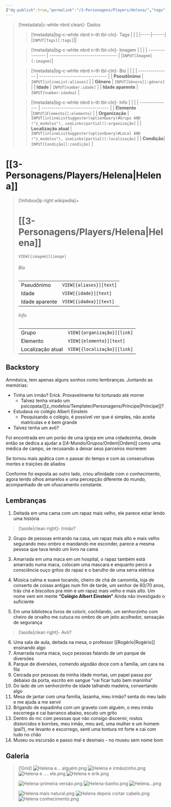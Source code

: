 ```yaml
---
{"dg-publish":true,"permalink":"/3-Personagens/Players/Helena/","tags":["#Player","#Personagem"],"noteIcon":""}
---
```


> [!metadata|c-white nbrd clean]- Dados
> > [!metadata|bg-c-white nbrd n-th tbl-cln]- Tags
> > |          |            |
> > |-----|------|
> > |`INPUT[Tags][:tags]`||
> 
> > [!metadata|bg-c-white nbrd n-th tbl-cln]- Imagem
> > |                  |                                |
> > | --------------- | --------------------------------- |
> > |`INPUT[Imagem][:imagem]`|
> 
> > [!metadata|bg-c-white nbrd n-th tbl-cln]- Bio
> >|                 |                                   |
>>| --------------- | --------------------------------- |
>>| **Pseudônimo**  | `INPUT[inlineList:aliases]` |
>>| **Gênero**  | `INPUT[Gênero][:gênero]`    |
>>| **Idade**   |  `INPUT[number:idade]`  |
>>| **Idade aparente**   |  `INPUT[number:idadea]`  |
>
>>[!metadata|bg-c-white nbrd n-th tbl-cln]- Info
>>|                       |     |
>>| --------------- | --------------------------------- |
>>| **Elemento**   |`INPUT[Elemento][:elemento]` |
>>| **Organização**   | `INPUT[inlineListSuggester(optionQuery(#Grupo AND !"z_modelos"), useLinks(partial)):organização]` |
>>| **Localização atual** | `INPUT[inlineListSuggester(optionQuery(#Local AND !"z_modelos"), useLinks(partial)):localização]` |
>>| **Condição**| `INPUT[Condição][:condição]` |
>


# [[3-Personagens/Players/Helena\|Helena]]
> [!infobox|lp right wikipedia]+
> #  [[3-Personagens/Players/Helena\|Helena]]
> `VIEW[{imagem}][image]`
> ###### Bio
> |  |  |
> | ---- | ---- |
> | Pseudônimo | `VIEW[{aliases}][text]` |
> | Idade | `VIEW[{idade}][text]` |
> | Idade aparente | `VIEW[{idadea}][text]` |
> ###### Info 
> |  |  |
> | ---- | ---- |
> |Grupo| `VIEW[{organização}][link]`|
> |Elemento| `VIEW[{elemento}][text]`|
> |Localização atual|`VIEW[{localização}][link]`|

## Backstory

Amnésica, tem apenas alguns sonhos como lembranças.
Juntando as memórias:
- Tinha um irmão? Erick. Provavelmente foi torturado até morrer
	- Talvez tenha virado um psicopata/[[z_modelos/Templater/Personagens/Príncipe\|Príncipe]]?
- Estudava no colégio Albert Einstein
	- Pesquisando o colégio, é possível ver que é simples, não aceita matrículas e é bem grande
- Talvez tenha um avô?

Foi encontrada em um porão de uma igreja em uma cidadezinha, desde então se dedica a ajudar a [[4-Mundo/Grupos/Ordem\|Ordem]] como uma médica de campo, se recusando a deixar seus parceiros morrerem

Se tornou mais apática com o passar do tempo e com as consecutivas mortes e traições de aliados 

Conforme foi exposta ao outro lado, criou afinidade com o conhecimento, agora tendo olhos amarelos e uma percepção diferente do mundo, acompanhado de um ofuscamento constante.

## Lembranças
1. Deitada em uma cama com um rapaz mais velho, ele parece estar lendo uma história
> [!aside|clean right]-
> Irmão?
2. Grupo de pessoas entrando na casa, um rapaz mais alto e mais velho segurando meu ombro e mandando me esconder, parece a mesma pessoa que tava lendo um livro na cama
3. Amarrada em uma maca em um hospital, o rapaz também está amarrado numa maca, colocam uma mascara e enquanto perco a consciência ouço gritos do rapaz e o barulho de uma serra elétrica
4. Música calma e suave tocando, cheiro de chá de camomila, loja de conserto de coisas antigas num fim de tarde, um senhor de 60/70 anos, trás chá e biscoitos pra mim e um rapaz mais velho e mais alto. Um nome vem em mente **“Colégio Albert Einstein”**
	Ainda não investigado o suficiente

5. Em uma biblioteca livros de colorir, cochilando, um senhorzinho com cheiro de orvalho me cutuca no ombro de um jeito acolhedor, sensação de segurança
> [!aside|clean right]-
>Avô?
6. Uma sala de aula, deitada na mesa, o professor [[Rogério\|Rogério]] ensinando algo
7. Amarrada numa maca, ouço pessoas falando de um parque de diversões
8. Parque de diversões, comendo algodão doce com a família, um cara na fila
9. Cercada por pessoas da minha idade mortas, um papel passa por debaixo da porta, escrito em sangue “vai ficar tudo bem maninha”
10. Do lado de um senhorzinho de idade talhando madeira, consertando algo
11. Mesa de jantar com uma família, lasanha, meu irmão? senta do meu lado e me ajuda a me servir
12. Brigando de espadinha com um graveto com alguém, o meu irmão escorrega e cai barranco abaixo, escuto um grito
13. Dentro do mc com pessoas que não consigo discernir, rostos distorcidos e borrões, meu irmão, meu avô, uma mulher e um homem (pai?), me levanto e escorrego, senti uma tontura mt forte e cai com tudo no chão
14. Museu ou escursão e passo mal e desmaio - no museu sem nome bom

## Galeria
> [!Grid]
> ![Helena e... alguém.png](/img/user/z_arquivos/Helena%20e...%20algu%C3%A9m.png)
> ![Helena e irmãozinho.png](/img/user/z_arquivos/Helena%20e%20irm%C3%A3ozinho.png)
> ![Helena e .... ele.png](/img/user/z_arquivos/Helena%20e%20....%20ele.png)
> ![Helena e erik.png](/img/user/z_arquivos/Helena%20e%20erik.png)
> 
> ![Helena-primeira versão.png](/img/user/z_arquivos/Helena-primeira%20vers%C3%A3o.png)
> ![Helena-banho.png](/img/user/z_arquivos/Helena-banho.png)
> ![Helena...png](/img/user/z_arquivos/Helena...png)
> 
> ![Helena mais natural.png](/img/user/z_arquivos/Helena%20mais%20natural.png)
> ![Helena depois cortar cabelo.png](/img/user/z_arquivos/Helena%20depois%20cortar%20cabelo.png)
> ![Helena conhecimento.png](/img/user/z_arquivos/Helena%20conhecimento.png)


